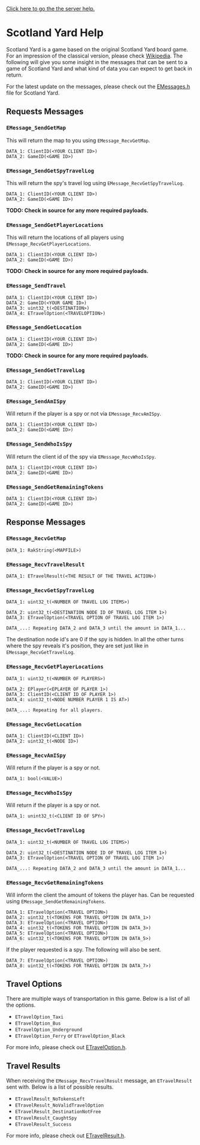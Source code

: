 [Click here to go the the server help.](/Documentation/SERVERHELP.md)

# Scotland Yard Help
Scotland Yard is a game based on the original Scotland Yard board game. For an impression of the classical version, please check [Wikipedia](https://en.wikipedia.org/wiki/Scotland_Yard_(board_game)). The following will give you some insight in the messages that can be sent to a game of Scotland Yard and what kind of data you can expect to get back in return.

For the latest update on the messages, please check out the [EMessages.h](/Include/ScotlandYardLobby/EMessages.h) file for Scotland Yard.

## Requests Messages

### `EMessage_SendGetMap`
This will return the map to you using `EMessage_RecvGetMap`.
```
DATA_1: ClientID(<YOUR CLIENT ID>)
DATA_2: GameID(<GAME ID>)
```

### `EMessage_SendGetSpyTravelLog`
This will return the spy's travel log using `EMessage_RecvGetSpyTravelLog`.
```
DATA_1: ClientID(<YOUR CLIENT ID>)
DATA_2: GameID(<GAME ID>)
```
**TODO: Check in source for any more required payloads.**

### `EMessage_SendGetPlayerLocations`
This will return the locations of all players using  `EMessage_RecvGetPlayerLocations`.
```
DATA_1: ClientID(<YOUR CLIENT ID>)
DATA_2: GameID(<GAME ID>)
```
**TODO: Check in source for any more required payloads.**

### `EMessage_SendTravel`
```
DATA_1: ClientID(<YOUR CLIENT ID>)
DATA_2: GameID(<YOUR GAME ID>)
DATA_3: uint32_t(<DESTINATION>)
DATA_4: ETravelOption(<TRAVELOPTION>)
```

### `EMessage_SendGetLocation`
```
DATA_1: ClientID(<YOUR CLIENT ID>)
DATA_2: GameID(<GAME ID>)
```
**TODO: Check in source for any more required payloads.**

### `EMessage_SendGetTravelLog`
```
DATA_1: ClientID(<YOUR CLIENT ID>)
DATA_2: GameID(<GAME ID>)
```

### `EMessage_SendAmISpy`
Will return if the player is a spy or not via `EMessage_RecvAmISpy`.
```
DATA_1: ClientID(<YOUR CLIENT ID>)
DATA_2: GameID(<GAME ID>)
```

### `EMessage_SendWhoIsSpy`
Will return the client id of the spy via `EMessage_RecvWhoIsSpy`.
```
DATA_1: ClientID(<YOUR CLIENT ID>)
DATA_2: GameID(<GAME ID>)
```

### `EMessage_SendGetRemainingTokens`
```
DATA_1: ClientID(<YOUR CLIENT ID>)
DATA_2: GameID(<GAME ID>)
```

## Response Messages

### `EMessage_RecvGetMap`
```
DATA_1: RakString(<MAPFILE>)
```

### `EMessage_RecvTravelResult`
```
DATA_1: ETravelResult(<THE RESULT OF THE TRAVEL ACTION>)
```

### `EMessage_RecvGetSpyTravelLog`
```
DATA_1: uint32_t(<NUMBER OF TRAVEL LOG ITEMS>)

DATA_2: uint32_t(<DESTINATION NODE ID OF TRAVEL LOG ITEM 1>)
DATA_3: ETravelOption(<TRAVEL OPTION OF TRAVEL LOG ITEM 1>)

DATA_...: Repeating DATA_2 and DATA_3 until the amount in DATA_1...
```
The destination node id's are 0 if the spy is hidden. In all the other turns where the spy reveals it's position, they are set just like in `EMessage_RecvGetTravelLog`.

### `EMessage_RecvGetPlayerLocations`
```
DATA_1: uint32_t(<NUMBER OF PLAYERS>)

DATA_2: EPlayer(<EPLAYER OF PLAYER 1>)
DATA_3: ClientID(<CLIENT ID OF PLAYER 1>)
DATA_4: uint32_t(<NODE NUMBER PLAYER 1 IS AT>)

DATA_...: Repeating for all players.
```

### `EMessage_RecvGetLocation`
```
DATA_1: ClientID(<CLIENT ID>)
DATA_2: uint32_t(<NODE ID>)
```

### `EMessage_RecvAmISpy`
Will return if the player is a spy or not.
```
DATA_1: bool(<VALUE>)
```

### `EMessage_RecvWhoIsSpy`
Will return if the player is a spy or not.
```
DATA_1: unint32_t(<CLIENT ID OF SPY>)
```

### `EMessage_RecvGetTravelLog`
```
DATA_1: uint32_t(<NUMBER OF TRAVEL LOG ITEMS>)

DATA_2: uint32_t(<DESTINATION NODE ID OF TRAVEL LOG ITEM 1>)
DATA_3: ETravelOption(<TRAVEL OPTION OF TRAVEL LOG ITEM 1>)

DATA_...: Repeating DATA_2 and DATA_3 until the amount in DATA_1...
```

### `EMessage_RecvGetRemainingTokens`
Will inform the client the amount of tokens the player has. Can be requested using `EMessage_SendGetRemainingTokens`.
```
DATA_1: ETravelOption(<TRAVEL OPTION>)
DATA_2: uint32_t(<TOKENS FOR TRAVEL OPTION IN DATA_1>)
DATA_3: ETravelOption(<TRAVEL OPTION>)
DATA_4: uint32_t(<TOKENS FOR TRAVEL OPTION IN DATA_3>)
DATA_5: ETravelOption(<TRAVEL OPTION>)
DATA_6: uint32_t(<TOKENS FOR TRAVEL OPTION IN DATA_5>)
```
If the player requested is a spy. The following will also be sent.
```
DATA_7: ETravelOption(<TRAVEL OPTION>)
DATA_8: uint32_t(<TOKENS FOR TRAVEL OPTION IN DATA_7>)
```

## Travel Options
There are multiple ways of transportation in this game. Below is a list of all the options.

* `ETravelOption_Taxi`
* `ETravelOption_Bus`
* `ETravelOption_Underground`
* `ETravelOption_Ferry` or `ETravelOption_Black`

For more info, please check out [ETravelOption.h](/Include/ScotlandYard/ETravelOption.h).

## Travel Results
When receiving the `EMessage_RecvTravelResult` message, an `ETravelResult` sent with. Below is a list of possible results.

* `ETravelResult_NoTokensLeft`
* `ETravelResult_NoValidTravelOption`
* `ETravelResult_DestinationNotFree`
* `ETravelResult_CaughtSpy`
* `ETravelResult_Success`

For more info, please check out [ETravelResult.h](/Include/ScotlandYard/ETravelResult.h).
